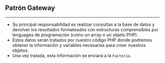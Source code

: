 ## Patrón Gateway
-------------------

* Su principal responsabilidad es realizar consultas a la base de datos y devolver los resultados formateados con estructuras 
comprensibles por lenguages de programación (como un array o un objeto PHP). 
* Estos datos serán tratados por nuestro código PHP donde podremos obtener la información y variables 
necesarias para crear nuestros objetos. 
* Una vez tratada, esta información se enviará a la `Factoría`.
